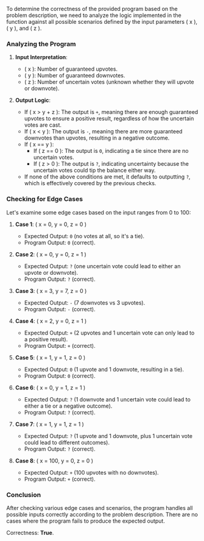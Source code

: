 To determine the correctness of the provided program based on the problem description, we need to analyze the logic implemented in the function against all possible scenarios defined by the input parameters \( x \), \( y \), and \( z \).

### Analyzing the Program

1. **Input Interpretation**:
   - \( x \): Number of guaranteed upvotes.
   - \( y \): Number of guaranteed downvotes.
   - \( z \): Number of uncertain votes (unknown whether they will upvote or downvote).

2. **Output Logic**:
   - If \( x > y + z \): The output is `+`, meaning there are enough guaranteed upvotes to ensure a positive result, regardless of how the uncertain votes are cast.
   - If \( x < y \): The output is `-`, meaning there are more guaranteed downvotes than upvotes, resulting in a negative outcome.
   - If \( x == y \):
     - If \( z == 0 \): The output is `0`, indicating a tie since there are no uncertain votes.
     - If \( z > 0 \): The output is `?`, indicating uncertainty because the uncertain votes could tip the balance either way.
   - If none of the above conditions are met, it defaults to outputting `?`, which is effectively covered by the previous checks.

### Checking for Edge Cases

Let's examine some edge cases based on the input ranges from 0 to 100:

1. **Case 1**: \( x = 0, y = 0, z = 0 \)
   - Expected Output: `0` (no votes at all, so it's a tie).
   - Program Output: `0` (correct).

2. **Case 2**: \( x = 0, y = 0, z = 1 \)
   - Expected Output: `?` (one uncertain vote could lead to either an upvote or downvote).
   - Program Output: `?` (correct).

3. **Case 3**: \( x = 3, y = 7, z = 0 \)
   - Expected Output: `-` (7 downvotes vs 3 upvotes).
   - Program Output: `-` (correct).

4. **Case 4**: \( x = 2, y = 0, z = 1 \)
   - Expected Output: `+` (2 upvotes and 1 uncertain vote can only lead to a positive result).
   - Program Output: `+` (correct).

5. **Case 5**: \( x = 1, y = 1, z = 0 \)
   - Expected Output: `0` (1 upvote and 1 downvote, resulting in a tie).
   - Program Output: `0` (correct).

6. **Case 6**: \( x = 0, y = 1, z = 1 \)
   - Expected Output: `?` (1 downvote and 1 uncertain vote could lead to either a tie or a negative outcome).
   - Program Output: `?` (correct).

7. **Case 7**: \( x = 1, y = 1, z = 1 \)
   - Expected Output: `?` (1 upvote and 1 downvote, plus 1 uncertain vote could lead to different outcomes).
   - Program Output: `?` (correct).

8. **Case 8**: \( x = 100, y = 0, z = 0 \)
   - Expected Output: `+` (100 upvotes with no downvotes).
   - Program Output: `+` (correct).

### Conclusion

After checking various edge cases and scenarios, the program handles all possible inputs correctly according to the problem description. There are no cases where the program fails to produce the expected output.

Correctness: **True**.